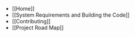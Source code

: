 - [[Home]]
- [[System Requirements and Building the Code]]
- [[Contributing]]
- [[Project Road Map]]
